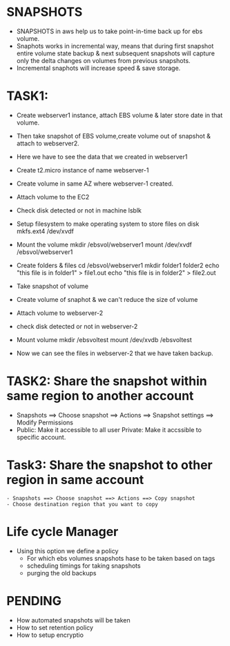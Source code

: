 # SNAPSHOTS
- SNAPSHOTS in aws help us to take point-in-time back up for ebs volume.
- Snaphots works in incremental way, means that during first snapshot entire volume state backup & next subsequent snapshots will capture only the delta changes on volumes from previous snapshots.
- Incremental snaphots will increase speed & save storage.

# TASK1: 
- Create webserver1 instance, attach EBS volume & later store date in that volume.
- Then take snapshot of EBS volume,create volume out of snapshot & attach to webserver2. 
- Here we have to see the data that we created in webserver1

- Create t2.micro instance of name webserver-1
- Create volume in same AZ where webserver-1 created.
- Attach volume to the EC2
- Check disk detected or not in machine
    lsblk
- Setup filesystem to make operating system to store files on disk
    mkfs.ext4 /dev/xvdf
- Mount the volume
    mkdir /ebsvol/webserver1
    mount /dev/xvdf /ebsvol/webserver1
- Create folders & files
    cd /ebsvol/webserver1
    mkdir folder1 folder2
    echo "this file is in folder1" > file1.out
    echo "this file is in folder2" > file2.out
- Take snapshot of volume
- Create volume of snaphot & we can't reduce the size of volume
- Attach volume to webserver-2
- check disk detected or not in webserver-2
- Mount volume
    mkdir /ebsvoltest
    mount /dev/xvdb /ebsvoltest
- Now we can see the files in webserver-2 that we have taken backup.


# TASK2: Share the snapshot within same region to another account
- Snapshots ==> Choose snapshot ==> Actions ==> Snapshot settings ==> Modify Permissions
- Public: Make it accessible to all user
  Private: Make it accssible to specific account.

# Task3: Share the snapshot to other region in same account
    - Snapshots ==> Choose snapshot ==> Actions ==> Copy snapshot
    - Choose destination region that you want to copy

# Life cycle Manager
- Using this option we define a policy 
    - For which ebs volumes snapshots hase to be taken based on tags
    - scheduling timings for taking snapshots
    - purging the old backups


# PENDING
- How automated snapshots will be taken
- How to set retention policy
- How to setup encryptio
